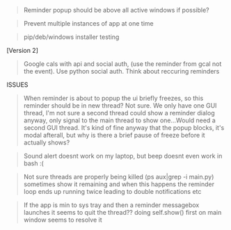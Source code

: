 > Reminder popup should be above all active windows if possible?

> Prevent multiple instances of app at one time

> pip/deb/windows installer testing

[Version 2]

> Google cals with api and social auth, (use the reminder from gcal not the event). Use
python social auth. Think about reccuring reminders


ISSUES

> When reminder is about to popup the ui briefly freezes, so this reminder should be in new thread?
Not sure. We only have one GUI thread, I'm not sure a second thread could show a reminder dialog anyway, only signal
to the main thread to show one...Would need a second GUI thread. It's kind of fine anyway that the popup blocks, it's modal
afterall, but why is there a brief pause of freeze before it actually shows?

> Sound alert doesnt work on my laptop, but beep doesnt even work in bash :(

> Not sure threads are properly being killed (ps aux|grep -i main.py)
  sometimes show it remaining and when this happens the reminder loop
  ends up running twice leading to double notifications etc

> If the app is min to sys tray and then a reminder messagebox launches it
  seems to quit the thread?? doing self.show() first on main window seems to resolve it



